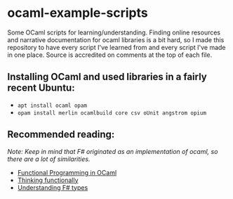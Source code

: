 ocaml-example-scripts
=====================

Some OCaml scripts for learning/understanding. Finding online resources and
narrative documentation for ocaml libraries is a bit hard, so I made this
repository to have every script I've learned from and every script I've made
in one place. Source is accredited on comments at the top of each file.

Installing OCaml and used libraries in a fairly recent Ubuntu:
--------------------------------------------------------------

* `apt install ocaml opam`
* `opam install merlin ocamlbuild core csv oUnit angstrom opium`

Recommended reading:
--------------------

_Note: Keep in mind that F# originated as an implementation of ocaml, so 
there are a lot of similarities._

* [Functional Programming in OCaml](http://www.cs.cornell.edu/courses/cs3110/2019sp/textbook/)
* [Thinking functionally]( https://fsharpforfunandprofit.com/series/thinking-functionally.html)
* [Understanding F# types](https://fsharpforfunandprofit.com/series/understanding-fsharp-types.html)